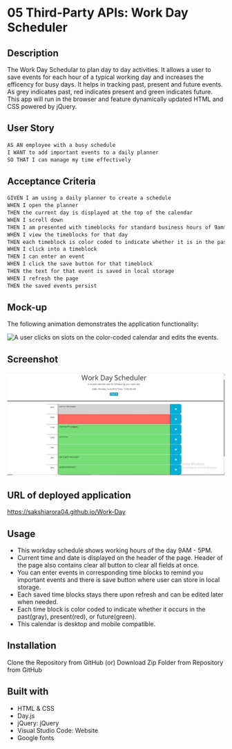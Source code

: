 # 05 Third-Party APIs: Work Day Scheduler

## Description

The Work Day Schedular to plan day to day activities. It allows a user to save events for each hour of a typical working day and increases the efficency for busy days. It helps in tracking past, present and future events. As grey indicates past, red indicates present and green indicates future. This app will run in the browser and feature dynamically updated HTML and CSS powered by jQuery.



## User Story

```md
AS AN employee with a busy schedule
I WANT to add important events to a daily planner
SO THAT I can manage my time effectively
```

## Acceptance Criteria

```md
GIVEN I am using a daily planner to create a schedule
WHEN I open the planner
THEN the current day is displayed at the top of the calendar
WHEN I scroll down
THEN I am presented with timeblocks for standard business hours of 9am&ndash;5pm
WHEN I view the timeblocks for that day
THEN each timeblock is color coded to indicate whether it is in the past, present, or future
WHEN I click into a timeblock
THEN I can enter an event
WHEN I click the save button for that timeblock
THEN the text for that event is saved in local storage
WHEN I refresh the page
THEN the saved events persist
```
## Mock-up
The following animation demonstrates the application functionality:


![A user clicks on slots on the color-coded calendar and edits the events.](./Assets/work-day.gif)

## Screenshot
![Screenshot.](./Assets/workday.jpg)

## URL of deployed application
https://sakshiarora04.github.io/Work-Day

## Usage

- This workday schedule shows working hours of the day 9AM - 5PM.
- Current time and date is displayed on the header of the page. Header of the page also contains clear all button to clear all fields at once.
- You can enter events in corresponding time blocks to remind you important events and there is save button where user can store in local storage. 
- Each saved time blocks stays there upon refresh and can be edited later when needed.
- Each time block is color coded to indicate whether it occurs in the past(gray), present(red), or future(green).
- This calendar is desktop and mobile compatible.

## Installation

Clone the Repository from GitHub (or) Download Zip Folder from Repository from GitHub

## Built with

- HTML & CSS
- Day.js 
- jQuery: jQuery
- Visual Studio Code: Website
- Google fonts
